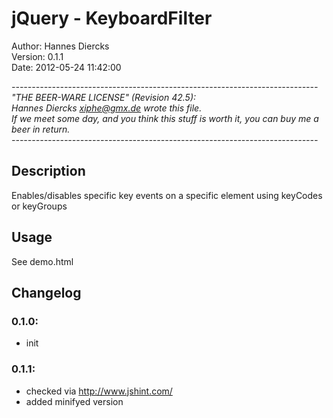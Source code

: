 jQuery - KeyboardFilter
=======================

Author: Hannes Diercks  
Version: 0.1.1  
Date: 2012-05-24 11:42:00  


*----------------------------------------------------------------------------  
"THE BEER-WARE LICENSE" (Revision 42.5):  
Hannes Diercks <xiphe@gmx.de> wrote this file.  
If we meet some day, and you think this stuff is worth it, you can buy me a beer in return.  
----------------------------------------------------------------------------*



Description
-----------

Enables/disables specific key events on a specific element using keyCodes or keyGroups





Usage
-----

See demo.html  




Changelog
---------

### 0.1.0:  
- init

### 0.1.1:  
- checked via http://www.jshint.com/
- added minifyed version